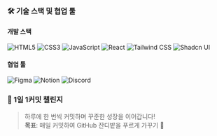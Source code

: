 ### 🛠 기술 스택 및 협업 툴

#### 개발 스택
![HTML5](https://img.shields.io/badge/HTML5-E34F26?style=flat&logo=html5&logoColor=white)
![CSS3](https://img.shields.io/badge/CSS3-1572B6?style=flat&logo=css3&logoColor=white)
![JavaScript](https://img.shields.io/badge/JavaScript-F7DF1E?style=flat&logo=javascript&logoColor=black)
![React](https://img.shields.io/badge/React-61DAFB?style=flat&logo=react&logoColor=black)
![Tailwind CSS](https://img.shields.io/badge/TailwindCSS-06B6D4?style=flat&logo=tailwind-css&logoColor=white)
![Shadcn UI](https://img.shields.io/badge/Shadcn_UI-000000?style=flat&logoColor=white)

#### 협업 툴
![Figma](https://img.shields.io/badge/Figma-F24E1E?style=flat&logo=figma&logoColor=white)
![Notion](https://img.shields.io/badge/Notion-000000?style=flat&logo=notion&logoColor=white)
![Discord](https://img.shields.io/badge/Discord-5865F2?style=flat&logo=discord&logoColor=white)

### 🌱 1일 1커밋 챌린지
> 하루에 한 번씩 커밋하며 꾸준한 성장을 이어갑니다!  
> **목표**: 매일 커밋하여 GitHub 잔디밭을 푸르게 가꾸기 🌱
